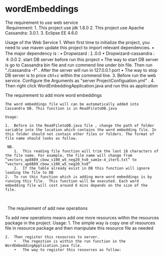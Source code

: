 # wordEmbeddings

The requirement to use web service   
 Requirement:
    1.	This project use jdk 1.8.0 
    2.	This project use Apache Cassandra: 3.0.1. 
    3.	Eclipse EE 4.6.0

Usage of the Web Service
    1.	When first time to initialize the project, you need to use maven update this project to import relevant dependencies.
        •	The major dependency is :
        •	Dropwizard :１.0.0
        •	Dropwizard-cassandra :４.0.0
    2.	start DB server before run this project
        •	The way to start DB server is go to Cassandra bin file and run commend line under bin file. Then run "./cassandra -f" . After the server will run in 127.0.0.1  port
        •	The way to stop DB server is to price ctrl+c within the commend line.
    3.	Before run the web service. Configure the Arguments as "server ProjectConfiguation.yml" .
    4.	Then right click WordEmbeddingApplication.java and run this as application






The requirement to add more word embeddings

    The word embeddings file will can be automatically added into Cassandra DB. This function is in ReadFiletoDB.java

    Usage:

    1.	Before in the ReadFiletoDB.java file , change the path of folder variable into the location which contains the word embedding file. In this folder should not contain other files or folders. The format of file name should looks as follow.

     NB. 
        1.	This reading file function will trim the last 18 characters of the file name. For example, the file name will change from “vectors_ap8889_cbow_s100_w5_neg20_hs0_sam1e-4_iter5.txt” to “vectors_ap8889_cbow_s100_w5_neg20_hs0”
        2.	If the table already exist in DB this function will ignore loading the file to DB
    2.	To run this function which is adding more word embeddings is by running this file.  This function will be executed. Each word embedding file will cost around 6 mins depends on the size of the file.
 




 
The requirement of add new operations

To add new operations means add one more resources within the resources package in the project.
Usage:
    1.	The simple way is copy one of resources file in resource package and then manipulate this resource file as needed

    2.	Then register this resources to server. 
        •	The regestion is within the run function in the WordEmbeddingApplication.java file. 
        •	The way to register this resources as follow: 

